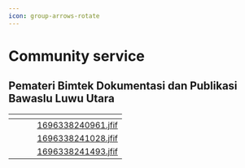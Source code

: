 ```yaml
---
icon: group-arrows-rotate
---
```


# Community service

## Pemateri Bimtek Dokumentasi dan Publikasi Bawaslu Luwu Utara

<table data-view="cards"><thead><tr><th></th><th></th><th></th><th data-hidden data-card-cover data-type="files"></th></tr></thead><tbody><tr><td></td><td></td><td></td><td><a href="../.gitbook/assets/1696338240961.jfif">1696338240961.jfif</a></td></tr><tr><td></td><td></td><td></td><td><a href="../.gitbook/assets/1696338241028.jfif">1696338241028.jfif</a></td></tr><tr><td></td><td></td><td></td><td><a href="../.gitbook/assets/1696338241493.jfif">1696338241493.jfif</a></td></tr></tbody></table>
